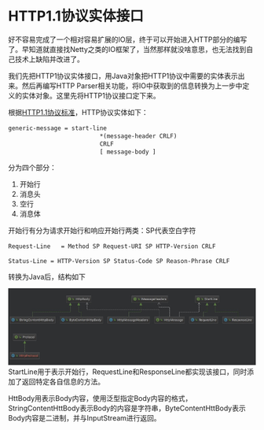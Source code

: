 # HTTP1.1协议实体接口

好不容易完成了一个相对容易扩展的IO层，终于可以开始进入HTTP部分的编写了。早知道就直接找Netty之类的IO框架了，当然那样就没啥意思，也无法找到自己技术上缺陷并改进了。

我们先把HTTP1协议实体接口，用Java对象把HTTP1协议中需要的实体表示出来。然后再编写HTTP Parser相关功能，将IO中获取到的信息转换为上一步中定义的实体对象。这里先将HTTP1协议接口定下来。

根据[HTTP1.1协议标准](https://tools.ietf.org/html/rfc2616)，HTTP协议实体如下：

```
generic-message = start-line
                          *(message-header CRLF)
                          CRLF
                          [ message-body ]
```

分为四个部分：

1. 开始行
2. 消息头
3. 空行
4. 消息体

开始行有分为请求开始行和响应开始行两类：SP代表空白字符

```
Request-Line   = Method SP Request-URI SP HTTP-Version CRLF
```

```
Status-Line = HTTP-Version SP Status-Code SP Reason-Phrase CRLF
```

转换为Java后，结构如下

![](/assets/http-interface-diagrams.jpg)StartLine用于表示开始行，RequestLine和ResponseLine都实现该接口，同时添加了返回特定各自信息的方法。

HttBody用表示Body内容，使用泛型指定Body内容的格式，StringContentHttBody表示Body的内容是字符串，ByteContentHttBody表示Body内容是二进制，并与InputStream进行返回。



